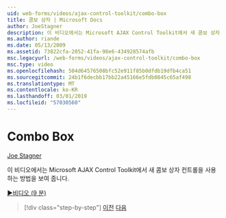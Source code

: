 ```yaml
---
uid: web-forms/videos/ajax-control-toolkit/combo-box
title: 콤보 상자 | Microsoft Docs
author: JoeStagner
description: 이 비디오에서는 Microsoft AJAX Control Toolkit에서 새 콤보 상자 컨트롤을 사용 하는 방법을 보여 줍니다.
ms.author: riande
ms.date: 05/13/2009
ms.assetid: 73822cfa-2052-41fa-98e6-434928574afb
msc.legacyurl: /web-forms/videos/ajax-control-toolkit/combo-box
msc.type: video
ms.openlocfilehash: 504d64576508bfc52e911f85b0dfdb19dfb4ca51
ms.sourcegitcommit: 24b1f6decbb17bb22a45166e5fdb0845c65af498
ms.translationtype: MT
ms.contentlocale: ko-KR
ms.lasthandoff: 03/01/2019
ms.locfileid: "57030560"
---
```

<a name="combo-box"></a>Combo Box
====================
[Joe Stagner](https://github.com/JoeStagner)

이 비디오에서는 Microsoft AJAX Control Toolkit에서 새 콤보 상자 컨트롤을 사용 하는 방법을 보여 줍니다.

[&#9654;비디오 (9 분)](https://channel9.msdn.com/Blogs/ASP-NET-Site-Videos/combo-box)

> [!div class="step-by-step"]
> [이전](color-picker.md)
> [다음](editor-control.md)
